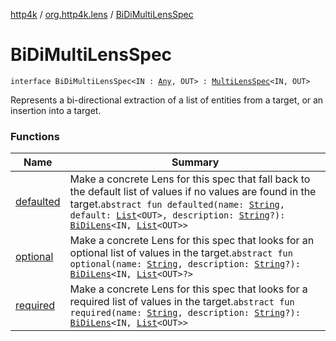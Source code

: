 [http4k](../../index.md) / [org.http4k.lens](../index.md) / [BiDiMultiLensSpec](./index.md)

# BiDiMultiLensSpec

`interface BiDiMultiLensSpec<IN : `[`Any`](https://kotlinlang.org/api/latest/jvm/stdlib/kotlin/-any/index.html)`, OUT> : `[`MultiLensSpec`](../-multi-lens-spec/index.md)`<IN, OUT>`

Represents a bi-directional extraction of a list of entities from a target, or an insertion into a target.

### Functions

| Name | Summary |
|---|---|
| [defaulted](defaulted.md) | Make a concrete Lens for this spec that fall back to the default list of values if no values are found in the target.`abstract fun defaulted(name: `[`String`](https://kotlinlang.org/api/latest/jvm/stdlib/kotlin/-string/index.html)`, default: `[`List`](https://kotlinlang.org/api/latest/jvm/stdlib/kotlin.collections/-list/index.html)`<OUT>, description: `[`String`](https://kotlinlang.org/api/latest/jvm/stdlib/kotlin/-string/index.html)`?): `[`BiDiLens`](../-bi-di-lens/index.md)`<IN, `[`List`](https://kotlinlang.org/api/latest/jvm/stdlib/kotlin.collections/-list/index.html)`<OUT>>` |
| [optional](optional.md) | Make a concrete Lens for this spec that looks for an optional list of values in the target.`abstract fun optional(name: `[`String`](https://kotlinlang.org/api/latest/jvm/stdlib/kotlin/-string/index.html)`, description: `[`String`](https://kotlinlang.org/api/latest/jvm/stdlib/kotlin/-string/index.html)`?): `[`BiDiLens`](../-bi-di-lens/index.md)`<IN, `[`List`](https://kotlinlang.org/api/latest/jvm/stdlib/kotlin.collections/-list/index.html)`<OUT>?>` |
| [required](required.md) | Make a concrete Lens for this spec that looks for a required list of values in the target.`abstract fun required(name: `[`String`](https://kotlinlang.org/api/latest/jvm/stdlib/kotlin/-string/index.html)`, description: `[`String`](https://kotlinlang.org/api/latest/jvm/stdlib/kotlin/-string/index.html)`?): `[`BiDiLens`](../-bi-di-lens/index.md)`<IN, `[`List`](https://kotlinlang.org/api/latest/jvm/stdlib/kotlin.collections/-list/index.html)`<OUT>>` |
